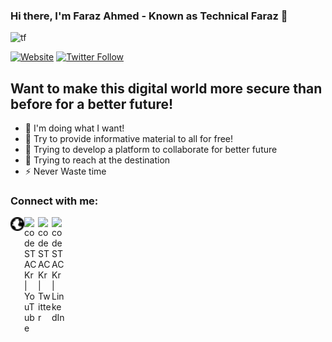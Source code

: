 ### Hi there, I'm Faraz Ahmed - Known as Technical Faraz 👋
![tf](https://user-images.githubusercontent.com/60597399/111895393-848cfd00-89cf-11eb-8368-0360e3caae05.gif)


[![Website](https://img.shields.io/website?label=TechnicalFaraz.tech&style=for-the-badge&url=https%3A%2F%2Fcodestackr.com)](https://technicalfaraz.tech/)
[![Twitter Follow](https://img.shields.io/twitter/follow/technicalfaraz1?color=1DA1F2&logo=twitter&style=for-the-badge)](https://twitter.com/TechnicalFaraz1)

## Want to make this digital world more secure than before for a better future!

- 🔭 I'm doing what I want!
- 🌱 Try to provide informative material to all for free!
- 👯 Trying to develop a platform to collaborate for better future
- 🥅 Trying to reach at the destination
- ⚡ Never Waste time 

### Connect with me:

[<img align="left" alt="codeSTACKr.com" width="22px" src="https://raw.githubusercontent.com/iconic/open-iconic/master/svg/globe.svg" />][website]
[<img align="left" alt="codeSTACKr | YouTube" width="22px" src="https://cdn.jsdelivr.net/npm/simple-icons@v3/icons/youtube.svg" />][youtube]
[<img align="left" alt="codeSTACKr | Twitter" width="22px" src="https://cdn.jsdelivr.net/npm/simple-icons@v3/icons/twitter.svg" />][twitter]
[<img align="left" alt="codeSTACKr | LinkedIn" width="22px" src="https://cdn.jsdelivr.net/npm/simple-icons@v3/icons/linkedin.svg" />][linkedin]

<br />


[website]: https://technicalfaraz.tech
[twitter]: https://twitter.com/TechnicalFaraz1
[youtube]: https://www.youtube.com/channel/UCwO7fKd11Bg8YsL3bSPdcWQ
[linkedin]: https://www.linkedin.com/in/technicalfaraz/
